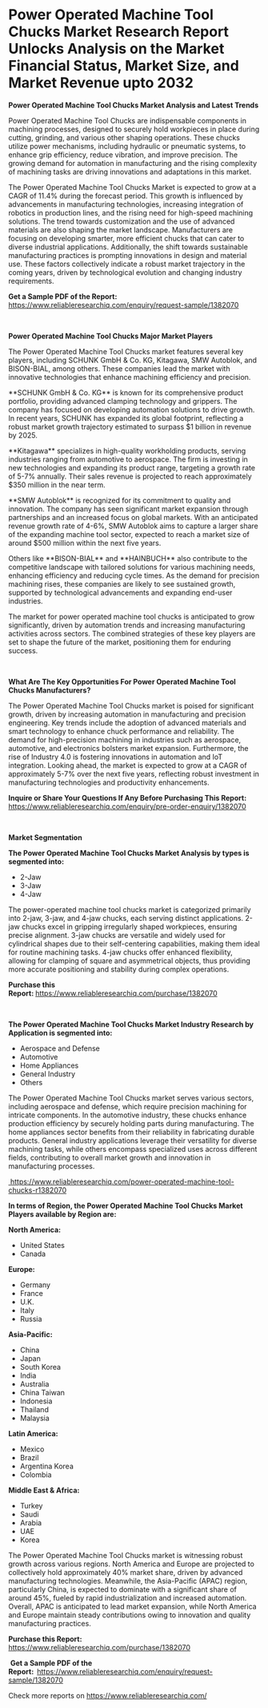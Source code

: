 <p><h1>Power Operated Machine Tool Chucks Market Research Report Unlocks Analysis on the Market Financial Status, Market Size, and Market Revenue upto 2032</h1></p><p><strong>Power Operated Machine Tool Chucks Market Analysis and Latest Trends</strong></p>
<p><p>Power Operated Machine Tool Chucks are indispensable components in machining processes, designed to securely hold workpieces in place during cutting, grinding, and various other shaping operations. These chucks utilize power mechanisms, including hydraulic or pneumatic systems, to enhance grip efficiency, reduce vibration, and improve precision. The growing demand for automation in manufacturing and the rising complexity of machining tasks are driving innovations and adaptations in this market.</p><p>The Power Operated Machine Tool Chucks Market is expected to grow at a CAGR of 11.4% during the forecast period. This growth is influenced by advancements in manufacturing technologies, increasing integration of robotics in production lines, and the rising need for high-speed machining solutions. The trend towards customization and the use of advanced materials are also shaping the market landscape. Manufacturers are focusing on developing smarter, more efficient chucks that can cater to diverse industrial applications. Additionally, the shift towards sustainable manufacturing practices is prompting innovations in design and material use. These factors collectively indicate a robust market trajectory in the coming years, driven by technological evolution and changing industry requirements.</p></p>
<p><strong>Get a Sample PDF of the Report:&nbsp;</strong> <a href="https://www.reliableresearchiq.com/enquiry/request-sample/1382070?utm_campaign=2886&utm_medium=2&utm_source=Github&utm_content=ia&utm_term=11042025&utm_id=power-operated-machine-tool-chucks">https://www.reliableresearchiq.com/enquiry/request-sample/1382070</a></p>
<p>&nbsp;</p>
<p><strong>Power Operated Machine Tool Chucks Major Market Players</strong></p>
<p><p>The Power Operated Machine Tool Chucks market features several key players, including SCHUNK GmbH & Co. KG, Kitagawa, SMW Autoblok, and BISON-BIAL, among others. These companies lead the market with innovative technologies that enhance machining efficiency and precision.</p><p>**SCHUNK GmbH & Co. KG** is known for its comprehensive product portfolio, providing advanced clamping technology and grippers. The company has focused on developing automation solutions to drive growth. In recent years, SCHUNK has expanded its global footprint, reflecting a robust market growth trajectory estimated to surpass $1 billion in revenue by 2025.</p><p>**Kitagawa** specializes in high-quality workholding products, serving industries ranging from automotive to aerospace. The firm is investing in new technologies and expanding its product range, targeting a growth rate of 5-7% annually. Their sales revenue is projected to reach approximately $350 million in the near term.</p><p>**SMW Autoblok** is recognized for its commitment to quality and innovation. The company has seen significant market expansion through partnerships and an increased focus on global markets. With an anticipated revenue growth rate of 4-6%, SMW Autoblok aims to capture a larger share of the expanding machine tool sector, expected to reach a market size of around $500 million within the next five years.</p><p>Others like **BISON-BIAL** and **HAINBUCH** also contribute to the competitive landscape with tailored solutions for various machining needs, enhancing efficiency and reducing cycle times. As the demand for precision machining rises, these companies are likely to see sustained growth, supported by technological advancements and expanding end-user industries.</p><p>The market for power operated machine tool chucks is anticipated to grow significantly, driven by automation trends and increasing manufacturing activities across sectors. The combined strategies of these key players are set to shape the future of the market, positioning them for enduring success.</p></p>
<p>&nbsp;</p>
<p><strong>What Are The Key Opportunities For Power Operated Machine Tool Chucks Manufacturers?</strong></p>
<p><p>The Power Operated Machine Tool Chucks market is poised for significant growth, driven by increasing automation in manufacturing and precision engineering. Key trends include the adoption of advanced materials and smart technology to enhance chuck performance and reliability. The demand for high-precision machining in industries such as aerospace, automotive, and electronics bolsters market expansion. Furthermore, the rise of Industry 4.0 is fostering innovations in automation and IoT integration. Looking ahead, the market is expected to grow at a CAGR of approximately 5-7% over the next five years, reflecting robust investment in manufacturing technologies and productivity enhancements.</p></p>
<p><strong>Inquire or Share Your Questions If Any Before Purchasing This Report:</strong> <a href="https://www.reliableresearchiq.com/enquiry/pre-order-enquiry/1382070?utm_campaign=2886&utm_medium=2&utm_source=Github&utm_content=ia&utm_term=11042025&utm_id=power-operated-machine-tool-chucks">https://www.reliableresearchiq.com/enquiry/pre-order-enquiry/1382070</a></p>
<p>&nbsp;</p>
<p><strong>Market Segmentation</strong></p>
<p><strong>The Power Operated Machine Tool Chucks Market Analysis by types is segmented into:</strong></p>
<p><ul><li>2-Jaw</li><li>3-Jaw</li><li>4-Jaw</li></ul></p>
<p><p>The power-operated machine tool chucks market is categorized primarily into 2-jaw, 3-jaw, and 4-jaw chucks, each serving distinct applications. 2-jaw chucks excel in gripping irregularly shaped workpieces, ensuring precise alignment. 3-jaw chucks are versatile and widely used for cylindrical shapes due to their self-centering capabilities, making them ideal for routine machining tasks. 4-jaw chucks offer enhanced flexibility, allowing for clamping of square and asymmetrical objects, thus providing more accurate positioning and stability during complex operations.</p></p>
<p><strong>Purchase this Report:&nbsp;</strong><a href="https://www.reliableresearchiq.com/purchase/1382070?utm_campaign=2886&utm_medium=2&utm_source=Github&utm_content=ia&utm_term=11042025&utm_id=power-operated-machine-tool-chucks">https://www.reliableresearchiq.com/purchase/1382070</a></p>
<p>&nbsp;</p>
<p><strong>The Power Operated Machine Tool Chucks Market Industry Research by Application is segmented into:</strong></p>
<p><ul><li>Aerospace and Defense</li><li>Automotive</li><li>Home Appliances</li><li>General Industry</li><li>Others</li></ul></p>
<p><p>The Power Operated Machine Tool Chucks market serves various sectors, including aerospace and defense, which require precision machining for intricate components. In the automotive industry, these chucks enhance production efficiency by securely holding parts during manufacturing. The home appliances sector benefits from their reliability in fabricating durable products. General industry applications leverage their versatility for diverse machining tasks, while others encompass specialized uses across different fields, contributing to overall market growth and innovation in manufacturing processes.</p></p>
<p><a href="https://www.reliableresearchiq.com/power-operated-machine-tool-chucks-r1382070?utm_campaign=2886&utm_medium=2&utm_source=Github&utm_content=ia&utm_term=11042025&utm_id=power-operated-machine-tool-chucks">&nbsp;https://www.reliableresearchiq.com/power-operated-machine-tool-chucks-r1382070</a></p>
<p><strong>In terms of Region, the Power Operated Machine Tool Chucks Market Players available by Region are:</strong></p>
<p>
    <p> <strong> North America: </strong>
        <ul>
            <li>United States</li>
            <li>Canada</li>
        </ul>
        </p> 
    <p> <strong> Europe: </strong>
        <ul>
            <li>Germany</li>
            <li>France</li>
            <li>U.K.</li>
            <li>Italy</li>
            <li>Russia</li>
        </ul>
        </p> 
    <p> <strong> Asia-Pacific: </strong>
        <ul>
            <li>China</li>
            <li>Japan</li>
            <li>South Korea</li>
            <li>India</li>
            <li>Australia</li>
            <li>China Taiwan</li>
            <li>Indonesia</li>
            <li>Thailand</li>
            <li>Malaysia</li>
        </ul>
        </p> 
    <p> <strong> Latin America: </strong>
        <ul>
            <li>Mexico</li>
            <li>Brazil</li>
            <li>Argentina Korea</li>
            <li>Colombia</li>
        </ul>
        </p> 
    <p> <strong> Middle East & Africa: </strong>
        <ul>
            <li>Turkey</li>
            <li>Saudi</li>
            <li>Arabia</li>
            <li>UAE</li>
            <li>Korea</li>
        </ul>
    </p>
    </p>
<p><p>The Power Operated Machine Tool Chucks market is witnessing robust growth across various regions. North America and Europe are projected to collectively hold approximately 40% market share, driven by advanced manufacturing technologies. Meanwhile, the Asia-Pacific (APAC) region, particularly China, is expected to dominate with a significant share of around 45%, fueled by rapid industrialization and increased automation. Overall, APAC is anticipated to lead market expansion, while North America and Europe maintain steady contributions owing to innovation and quality manufacturing practices.</p></p>
<p><strong>Purchase this Report: </strong><a href="https://www.reliableresearchiq.com/purchase/1382070?utm_campaign=2886&utm_medium=2&utm_source=Github&utm_content=ia&utm_term=11042025&utm_id=power-operated-machine-tool-chucks">https://www.reliableresearchiq.com/purchase/1382070</a></p>
<p>&nbsp;<strong>Get a Sample PDF of the Report:&nbsp;&nbsp;</strong><a href="https://www.reliableresearchiq.com/enquiry/request-sample/1382070?utm_campaign=2886&utm_medium=2&utm_source=Github&utm_content=ia&utm_term=11042025&utm_id=power-operated-machine-tool-chucks">https://www.reliableresearchiq.com/enquiry/request-sample/1382070</a></p>
<p><strong></strong></p>
<p>Check more reports on <a href="https://www.reliableresearchiq.com/?utm_campaign=2886&utm_medium=2&utm_source=Github&utm_content=ia&utm_term=11042025&utm_id=power-operated-machine-tool-chucks">https://www.reliableresearchiq.com/</a></p>
